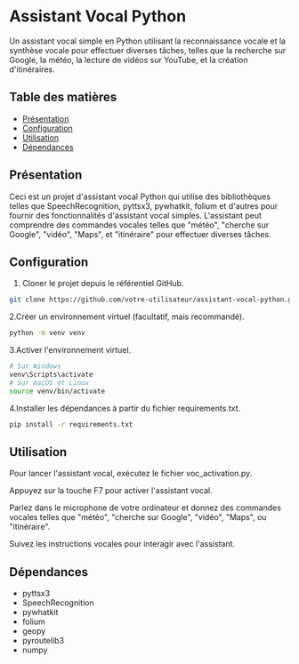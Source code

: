 
# Assistant Vocal Python

Un assistant vocal simple en Python utilisant la reconnaissance vocale et la synthèse vocale pour effectuer diverses tâches, telles que la recherche sur Google, la météo, la lecture de vidéos sur YouTube, et la création d'itinéraires.

## Table des matières

- [Présentation](#présentation)
- [Configuration](#configuration)
- [Utilisation](#utilisation)
- [Dépendances](#dépendances)


## Présentation

Ceci est un projet d'assistant vocal Python qui utilise des bibliothèques telles que SpeechRecognition, pyttsx3, pywhatkit, folium et d'autres pour fournir des fonctionnalités d'assistant vocal simples. L'assistant peut comprendre des commandes vocales telles que "météo", "cherche sur Google", "vidéo", "Maps", et "itinéraire" pour effectuer diverses tâches.

## Configuration

1. Cloner le projet depuis le référentiel GitHub.

```bash
git clone https://github.com/votre-utilisateur/assistant-vocal-python.git
```

2.Créer un environnement virtuel (facultatif, mais recommandé).

```bash
python -m venv venv
```
3.Activer l'environnement virtuel.

```bash
# Sur Windows
venv\Scripts\activate
# Sur macOS et Linux
source venv/bin/activate
```
4.Installer les dépendances à partir du fichier requirements.txt.

```bash
pip install -r requirements.txt
```
## Utilisation
Pour lancer l'assistant vocal, exécutez le fichier voc_activation.py.

Appuyez sur la touche F7 pour activer l'assistant vocal.

Parlez dans le microphone de votre ordinateur et donnez des commandes vocales telles que "météo", "cherche sur Google", "vidéo", "Maps", ou "itinéraire".

Suivez les instructions vocales pour interagir avec l'assistant.

## Dépendances
- pyttsx3
- SpeechRecognition
- pywhatkit
- folium
- geopy
- pyroutelib3
- numpy
